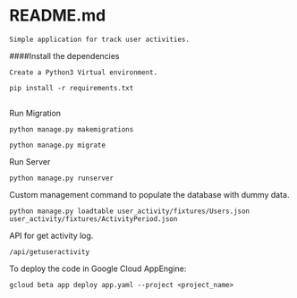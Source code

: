 # README.md
    Simple application for track user activities.
 ####Install the dependencies
 
    Create a Python3 Virtual environment.
    
    pip install -r requirements.txt 
 ##
 
 
 Run Migration
 
    
    python manage.py makemigrations

    python manage.py migrate
 
 Run Server  
    
    python manage.py runserver
 
 Custom management command to populate the database with dummy data.
    
    python manage.py loadtable user_activity/fixtures/Users.json user_activity/fixtures/ActivityPeriod.json
 
 API for get activity log.
 
    /api/getuseractivity
 
 To deploy the code in Google Cloud AppEngine:

    gcloud beta app deploy app.yaml --project <project_name>